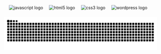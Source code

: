 ###

<div align="center">
  <img src="https://cdn.jsdelivr.net/gh/devicons/devicon/icons/javascript/javascript-original.svg" height="30" alt="javascript logo"  />
  <img width="12" />
  <img src="https://cdn.jsdelivr.net/gh/devicons/devicon/icons/html5/html5-original.svg" height="30" alt="html5 logo"  />
  <img width="12" />
  <img src="https://cdn.jsdelivr.net/gh/devicons/devicon/icons/css3/css3-original.svg" height="30" alt="css3 logo"  />
  <img width="12" />
  <img src="https://cdn.jsdelivr.net/gh/devicons/devicon/icons/wordpress/wordpress-original.svg" height="30" alt="wordpress logo"  />
    <img width="12" />
</div>


###
<picture align="center">
  <source media="(prefers-color-scheme: dark)" srcset="https://raw.githubusercontent.com/mjmohona/mjmohona/output/snake-dark.svg" />
  <source media="(prefers-color-scheme: light)" srcset="https://raw.githubusercontent.com/mjmohona/mjmohona/output/snake-light.svg" />
  <img alt="github-snake" src="https://raw.githubusercontent.com/mjmohona/mjmohona/output/snake-dark.svg" />
</picture>
